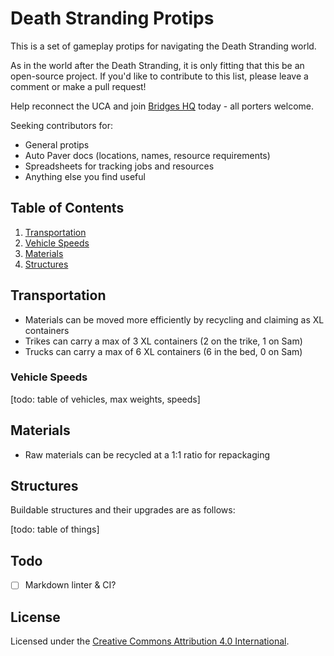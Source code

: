 # Death Stranding Protips

This is a set of gameplay protips for navigating the Death Stranding world.

As in the world after the Death Stranding, it is only fitting that this be an open-source project. If you'd like to contribute to this list, please leave a comment or make a pull request!

Help reconnect the UCA and join [Bridges HQ](https://github.com/Bridges-HQ) today - all porters welcome.

Seeking contributors for:

- General protips
- Auto Paver docs (locations, names, resource requirements)
- Spreadsheets for tracking jobs and resources
- Anything else you find useful

## Table of Contents

1. [Transportation](/#transportation)
  1. [Vehicle Speeds](/#vehicle-speeds)
1. [Materials](/#materials)
1. [Structures](/#structures)


## Transportation

- Materials can be moved more efficiently by recycling and claiming as XL containers
- Trikes can carry a max of 3 XL containers (2 on the trike, 1 on Sam)
- Trucks can carry a max of 6 XL containers (6 in the bed, 0 on Sam)


### Vehicle Speeds

[todo: table of vehicles, max weights, speeds]


## Materials

- Raw materials can be recycled at a 1:1 ratio for repackaging


## Structures

Buildable structures and their upgrades are as follows:

[todo: table of things]


## Todo

- [ ] Markdown linter & CI?



## License

Licensed under the [Creative Commons Attribution 4.0 International](./LICENSE).
